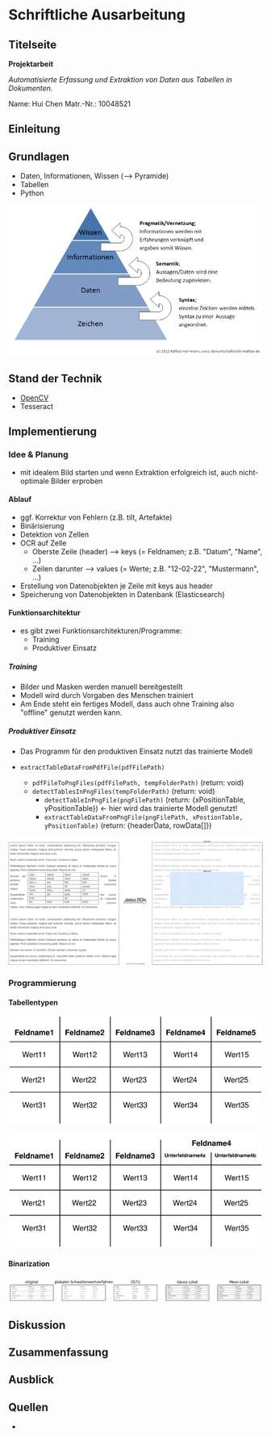 # Schriftliche Ausarbeitung

## Titelseite

**Projektarbeit**

*Automatisierte Erfassung und Extraktion von Daten aus Tabellen in Dokumenten.*

Name: Hui Chen
Matr.-Nr.: 10048521

## Einleitung

## Grundlagen

- Daten, Informationen, Wissen (--> Pyramide)
- Tabellen
- Python

![Pyramide](./_images/wissenspyramide_derwirtschaftsinformatiker.png)

## Stand der Technik

- [OpenCV][1]
- Tesseract

## Implementierung

### Idee & Planung

- mit idealem Bild starten und wenn Extraktion erfolgreich ist, auch nicht-optimale Bilder erproben

#### Ablauf

- ggf. Korrektur von Fehlern (z.B. tilt, Artefakte)
- Binärisierung
- Detektion von Zellen
- OCR auf Zelle
  - Oberste Zeile (header) --> keys (= Feldnamen; z.B. "Datum", "Name", ...)
  - Zeilen darunter --> values (= Werte; z.B. "12-02-22", "Mustermann", ...)
- Erstellung von Datenobjekten je Zeile mit keys aus header
- Speicherung von Datenobjekten in Datenbank (Elasticsearch)

#### Funktionsarchitektur

- es gibt zwei Funktionsarchitekturen/Programme:
  - Training
  - Produktiver Einsatz

##### Training

- Bilder und Masken werden manuell bereitgestellt
- Modell wird durch Vorgaben des Menschen trainiert
- Am Ende steht ein fertiges Modell, dass auch ohne Training also "offline" genutzt werden kann.

##### Produktiver Einsatz

- Das Programm für den produktiven Einsatz nutzt das trainierte Modell

- `extractTableDataFromPdfFile(pdfFilePath)`
  - `pdfFileToPngFiles(pdfFilePath, tempFolderPath)` (return: void)
  - `detectTablesInPngFiles(tempFolderPath)` (return: void)
    - `detectTableInPngFile(pngFilePath)` (return: {xPositionTable, yPositionTable}) &larr; hier wird das trainierte Modell genutzt!
    - `extractTableDataFromPngFile(pngFilePath, xPostionTable, yPositionTable)` (return: {headerData, rowData[]})

![komplexe Tabelle](./_images/prozess_zur_extraktion_von_tabellen.drawio.svg)

### Programmierung

#### Tabellentypen

![einfache Tabelle](./_images/tabellentypen-einfach.drawio.svg)

![komplexe Tabelle](./_images/tabellentypen-komplex.drawio.svg)

#### Binarization

![binarization](./_images/binarization_test.png)

## Diskussion

## Zusammenfassung

## Ausblick

## Quellen

- [1]: <https://de.wikipedia.org/wiki/OpenCV>
